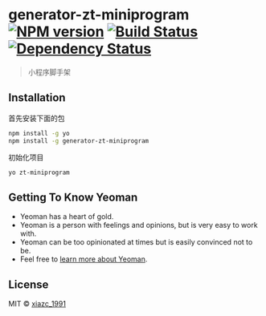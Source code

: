 # generator-zt-miniprogram [![NPM version][npm-image]][npm-url] [![Build Status][travis-image]][travis-url] [![Dependency Status][daviddm-image]][daviddm-url]
> 小程序脚手架

## Installation

首先安装下面的包

```bash
npm install -g yo
npm install -g generator-zt-miniprogram
```

初始化项目

```bash
yo zt-miniprogram
```

## Getting To Know Yeoman

 * Yeoman has a heart of gold.
 * Yeoman is a person with feelings and opinions, but is very easy to work with.
 * Yeoman can be too opinionated at times but is easily convinced not to be.
 * Feel free to [learn more about Yeoman](http://yeoman.io/).

## License

MIT © [xiazc_1991]()


[npm-image]: https://badge.fury.io/js/generator-zt-miniprogram.svg
[npm-url]: https://npmjs.org/package/generator-zt-miniprogram
[travis-image]: https://travis-ci.org/Halokitiboy/generator-zt-miniprogram.svg?branch=master
[travis-url]: https://travis-ci.org/Halokitiboy/generator-zt-miniprogram
[daviddm-image]: https://david-dm.org/Halokitiboy/generator-zt-miniprogram.svg?theme=shields.io
[daviddm-url]: https://david-dm.org/Halokitiboy/generator-zt-miniprogram
